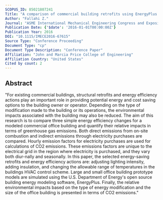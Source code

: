 ```yaml
---
SCOPUS_ID: 85021807241
Title: "A comparison of commercial building retrofits using EnergyPlus for energy and emissions savings"
Author: "Fallahi Z."
Journal: "ASME International Mechanical Engineering Congress and Exposition, Proceedings (IMECE)"
Publication Date: {'$date': '2016-01-01T00:00:00Z'}
Publication Year: 2016
DOI: "10.1115/IMECE2016-67615"
Source Type: "Conference Proceeding"
Document Type: "cp"
Document Type Description: "Conference Paper"
Affiliation: "John and Marcia Price College of Engineering"
Affiliation Country: "United States"
Cited by count: 2
---
```


## Abstract
"For existing commercial buildings, structural retrofits and energy efficiency actions play an important role in providing potential energy and cost saving options to the building owner or operator. Depending on the type of modification made to the building or its operations, the environmental impacts associated with the building may also be reduced. The aim of this research is to compare three simple energy efficiency changes for a modeled commercial office building and quantify their relative impacts in terms of greenhouse gas emissions. Both direct emissions from on-site combustion and indirect emissions through electricity purchases are compared. Hourly emission factors for electricity purchases are used for calculations of CO2 emissions. These emissions factors are unique to the electrical grid in the region where electricity is purchased, and they vary both diur-nally and seasonally. In this paper, the selected energy-saving retrofits and energy efficiency actions are: adjusting lighting intensity, adding insulation, and changing the allowable range of temperatures in the buildings HVAC control scheme. Large and small office building prototype models are simulated using the U.S. Department of Energy's open source building energy modeling software, EnergyPlus. Finally, the relative environmental impacts based on the type of energy modification and the size of the office building is presented in terms of CO2 emissions."
